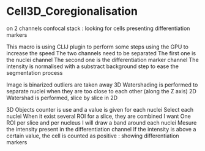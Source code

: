 # Cell3D_Coregionalisation
on 2 channels confocal stack : looking for cells presenting differentiation markers

This macro is using CLIJ plugin to perform some steps using the GPU to increase the speed
The two channels need to be separated
The first one is the nuclei channel
The second one is the differentiation marker channel
The intensity is normalised with a substract background step to ease the segmentation process

Image is binarized
outliers are taken away
3D Watershading is performed to separate nuclei when they are too close to each other (along the Z axis)
2D Watershad is performed, slice by slice in 2D

3D Objects counter is use and a value is given for each nuclei
Select each nuclei
    When it exist several ROI for a slice, they are combined 
    I want One ROI per slice and per nucleus
    I will draw a band around each nuclei
    Mesure the intensity present in the differentiation channel
    If the intensity is above a certain value, the cell is counted as positive : showing differentiation markers
    
    

